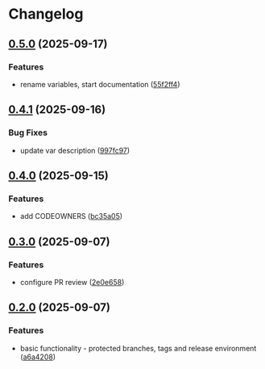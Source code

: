 # Changelog

## [0.5.0](https://github.com/agilecustoms/terraform-github-repo/compare/v0.4.1...v0.5.0) (2025-09-17)

### Features

* rename variables, start documentation ([55f2ff4](https://github.com/agilecustoms/terraform-github-repo/commit/55f2ff458fb10e7560342e1c59f7cb7ad92dd30f))


## [0.4.1](https://github.com/agilecustoms/terraform-github-repo/compare/v0.4.0...v0.4.1) (2025-09-16)

### Bug Fixes

* update var description ([997fc97](https://github.com/agilecustoms/terraform-github-repo/commit/997fc97e8b59ec4ba6d7f289a75c1e200d41e669))


## [0.4.0](https://github.com/agilecustoms/terraform-github-repo/compare/v0.3.0...v0.4.0) (2025-09-15)

### Features

* add CODEOWNERS ([bc35a05](https://github.com/agilecustoms/terraform-github-repo/commit/bc35a055f2ca2677f700b6a5c0c2c545230fce60))


## [0.3.0](https://github.com/agilecustoms/terraform-github-repo/compare/v0.2.0...v0.3.0) (2025-09-07)

### Features

* configure PR review ([2e0e658](https://github.com/agilecustoms/terraform-github-repo/commit/2e0e65863fb2ea16d30f0037853cc7e1eaacd4cc))


## [0.2.0](https://github.com/agilecustoms/terraform-github-repo/compare/v0.1.0...v0.2.0) (2025-09-07)

### Features

* basic functionality - protected branches, tags and release environment ([a6a4208](https://github.com/agilecustoms/terraform-github-repo/commit/a6a420824170dceeab2fb02b483835dacf3d6748))